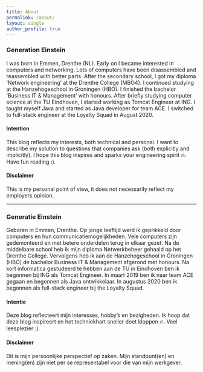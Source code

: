 ```yaml
---
title: About
permalink: /about/
layout: single
author_profile: true
---
```

### Generation Einstein
I was born in Emmen, Drenthe (NL). Early on I became interested in computers and networking.
Lots of computers have been disassembled and reassembled with better parts. After the secondary school, I got my diploma
‘Network engineering’ at the Drenthe College (MBO4). I continued studying at the Hanzehogeschool in Groningen (HBO). I finished
the bachelor ‘Business IT & Management’ with honours. After briefly studying computer science at the TU Eindhoven, I 
started working as Tomcat Engineer at ING. I taught myself Java and started as Java developer for team ACE. I switched to
full-stack engineer at the Loyalty Squad in August 2020.

#### Intention
This blog reflects my interests, both technical and personal. I want to describe my solution to questions that companies 
ask (both explicitly and implicitly). I hope this blog inspires and sparks your engineering spirit :fire:. Have fun reading :).

#### Disclaimer
This is my personal point of view, it does not necessarily reflect my employers opinion. 

<hr>

### Generatie Einstein
Geboren in Emmen, Drenthe. Op jonge leeftijd werd ik geprikkeld door computers en hun communicatiemogelijkheden. Vele
computers zijn gedemonteerd en met betere onderdelen terug in elkaar gezet. Na de middelbare school heb ik mijn diploma 
Netwerkbeheer gehaald op het Drenthe College. Vervolgens heb ik aan de Hanzehogeschool in Groningen (HBO) de bachelor Business
IT & Management afgerond met honours. Na kort informatica gestudeerd te hebben aan de TU in Eindhoven ben ik begonnen bij 
ING als Tomcat Engineer. In maart 2019 ben ik naar team ACE gegaan en begonnen als Java ontwikkelaar. In augustus 2020
ben ik begonnen als full-stack engineer bij the Loyalty Squad.

#### Intentie
Deze blog reflecteert mijn interesses, hobby’s en bezigheden. Ik hoop dat deze blog inspireert en het techniekhart sneller doet kloppen :fire:. Veel leesplezier :).

#### Disclaimer
Dit is mijn persoonlijke perspectief op zaken. Mijn standpunt(en) en mening(en) zijn niet per se representabel voor die van mijn werkgever.
